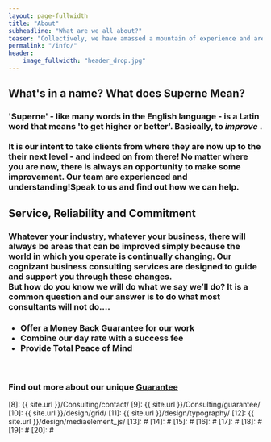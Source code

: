 ```yaml
---
layout: page-fullwidth
title: "About"
subheadline: "What are we all about?"
teaser: "Collectively, we have amassed a mountain of experience and are now applying it to as many SME operations as we can...Why? Simply to help the small organisation to become larger fish in the ocean"
permalink: "/info/"
header:
    image_fullwidth: "header_drop.jpg"
---
```


## What's in a name? What does Superne Mean?
<h3>
'Superne' - like many words in the English language - is a Latin word that means 'to get  higher or better'.  Basically, to <em><b> improve </b></em>.  
<br><br>
It is our intent to take clients from where they are now up to the their next level - and indeed on from there!  No matter where you are now, there is always an opportunity to make some improvement.  Our team are experienced and understanding!Speak to us
and find out how we can help.
</h3>

## Service, Reliability and Commitment
<h3>Whatever your industry, whatever your business, there will always be areas that can be improved simply because the world in which you operate is continually changing. Our cognizant business consulting services are designed to guide and support you through these changes.
<br>
But how do you know we will do what we say we’ll do?  It is a common question and our answer is to do what most consultants will not do....
<br></h3>
<ul><h3>
  <li>Offer a Money Back Guarantee for our work</li>
  <li>Combine our day rate with a success fee</li>
  <li>Provide Total Peace of Mind</li>
</h3></ul><br>

<h3>Find out more about our unique <a href= "{{ site.url }}/guarantee/" > Guarantee </a>
</h3>





 [1]: /contact/
 [2]: http://mademistakes.com/work/jekyll-themes/
 [3]: http://automattic.com/
 [4]: http://alistapart.com/
 [5]: http://www.smashingmagazine.com/
 [6]: https://github.com/
 [7]: http://sauer.io
 [8]: {{ site.url }}/Consulting/contact/
 [9]: {{ site.url }}/Consulting/guarantee/
 [10]: {{ site.url }}/design/grid/
 [11]: {{ site.url }}/design/typography/
 [12]: {{ site.url }}/design/mediaelement_js/
 [13]: #
 [14]: #
 [15]: #
 [16]: #
 [17]: #
 [18]: #
 [19]: #
 [20]: #
